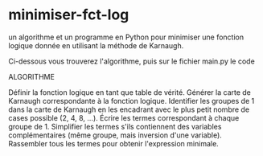 # minimiser-fct-log
 un algorithme et un programme en Python pour minimiser une fonction logique donnée en utilisant la méthode de Karnaugh.
 
 Ci-dessous vous trouverez l'algorithme, puis sur le fichier main.py le code
 
 
 ALGORITHME
 
 Définir la fonction logique en tant que table de vérité.
Générer la carte de Karnaugh correspondante à la fonction logique.
Identifier les groupes de 1 dans la carte de Karnaugh en les encadrant avec le plus petit nombre de cases possible (2, 4, 8, ...).
Écrire les termes correspondant à chaque groupe de 1.
Simplifier les termes s'ils contiennent des variables complémentaires (même groupe, mais inversion d'une variable).
Rassembler tous les termes pour obtenir l'expression minimale.

